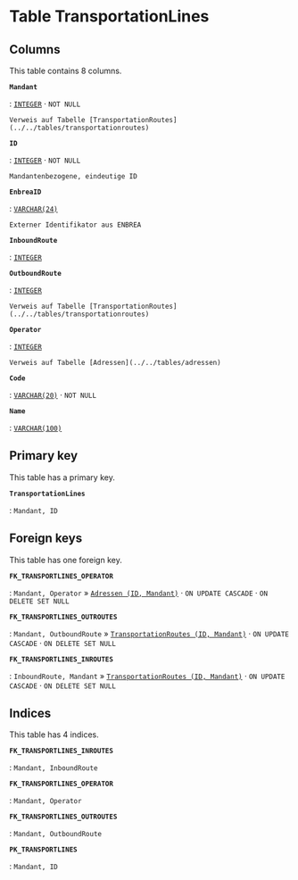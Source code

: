 # Table **TransportationLines**

## Columns

This table contains 8 columns.

**`Mandant`**

:   [`INTEGER`](https://firebirdsql.org/file/documentation/html/en/refdocs/fblangref40/firebird-40-language-reference.html#fblangref40-datatypes-inttypes) · `NOT NULL`

    Verweis auf Tabelle [TransportationRoutes](../../tables/transportationroutes)

**`ID`**

:   [`INTEGER`](https://firebirdsql.org/file/documentation/html/en/refdocs/fblangref40/firebird-40-language-reference.html#fblangref40-datatypes-inttypes) · `NOT NULL`

    Mandantenbezogene, eindeutige ID

**`EnbreaID`**

:   [`VARCHAR(24)`](https://firebirdsql.org/file/documentation/html/en/refdocs/fblangref40/firebird-40-language-reference.html#fblangref40-datatypes-chartypes)

    Externer Identifikator aus ENBREA

**`InboundRoute`**

:   [`INTEGER`](https://firebirdsql.org/file/documentation/html/en/refdocs/fblangref40/firebird-40-language-reference.html#fblangref40-datatypes-inttypes)

**`OutboundRoute`**

:   [`INTEGER`](https://firebirdsql.org/file/documentation/html/en/refdocs/fblangref40/firebird-40-language-reference.html#fblangref40-datatypes-inttypes)

    Verweis auf Tabelle [TransportationRoutes](../../tables/transportationroutes)

**`Operator`**

:   [`INTEGER`](https://firebirdsql.org/file/documentation/html/en/refdocs/fblangref40/firebird-40-language-reference.html#fblangref40-datatypes-inttypes)

    Verweis auf Tabelle [Adressen](../../tables/adressen)

**`Code`**

:   [`VARCHAR(20)`](https://firebirdsql.org/file/documentation/html/en/refdocs/fblangref40/firebird-40-language-reference.html#fblangref40-datatypes-chartypes) · `NOT NULL`

**`Name`**

:   [`VARCHAR(100)`](https://firebirdsql.org/file/documentation/html/en/refdocs/fblangref40/firebird-40-language-reference.html#fblangref40-datatypes-chartypes)

## Primary key

This table has a primary key.

**`TransportationLines`**

:   `Mandant, ID`

## Foreign keys

This table has one foreign key.

**`FK_TRANSPORTLINES_OPERATOR`**

:   `Mandant, Operator` » [`Adressen (ID, Mandant)`](../../tables/adressen) · `ON UPDATE CASCADE` · `ON DELETE SET NULL`

**`FK_TRANSPORTLINES_OUTROUTES`**

:   `Mandant, OutboundRoute` » [`TransportationRoutes (ID, Mandant)`](../../tables/transportationroutes) · `ON UPDATE CASCADE` · `ON DELETE SET NULL`

**`FK_TRANSPORTLINES_INROUTES`**

:   `InboundRoute, Mandant` » [`TransportationRoutes (ID, Mandant)`](../../tables/transportationroutes) · `ON UPDATE CASCADE` · `ON DELETE SET NULL`

## Indices

This table has 4 indices.

**`FK_TRANSPORTLINES_INROUTES`**

:   `Mandant, InboundRoute`

**`FK_TRANSPORTLINES_OPERATOR`**

:   `Mandant, Operator`

**`FK_TRANSPORTLINES_OUTROUTES`**

:   `Mandant, OutboundRoute`

**`PK_TRANSPORTLINES`**

:   `Mandant, ID`
